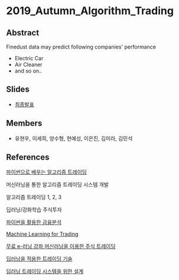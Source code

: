 # 2019_Autumn_Algorithm_Trading

## Abstract
Finedust data may predict following companies' performance
- Electric Car
- Air Cleaner
- and so on..

## Slides
- [최종발표](https://github.com/KU-BIG/KUBIG_2019_Autumn/blob/master/projects/Week10/Algorithm_Trading_1205.pdf)

## Members
- 유현우, 이세희, 양수형, 현예성, 이은진, 김미라, 김민석

## References
[파이썬으로 배우는 알고리즘 트레이딩](https://wikidocs.net/book/110)

머신러닝을 통한 알고리즘 트레이딩 시스템 개발  

알고리즘 트레이딩 1, 2, 3

딥러닝/강화학습 주식투자

[파이썬을 활용한 금융분석](https://github.com/yhilpisch/py4fi)

[Machine Learning for Trading](https://www.udacity.com/course/machine-learning-for-trading--ud501?fbclid=IwAR2RoifzVV6CEq4aQKDULRWJHzHVsCFqn19WGdO-Nc6E27gl9e-KHCPAvlg)

[무료 e-러닝 강좌 머신러닝을 이용한 주식 트레이딩](https://www.facebook.com/groups/TensorFlowKR/permalink/416809878660076/)

[딥러닝을 적용한 트레이딩 기술](https://smallake.kr/?p=18999)

[딥러닝 트레이딩 시스템을 위한 설계](https://juliuschun.com/2017/08/03/딥러닝-트레이딩-시스템을-위한-설계/)


